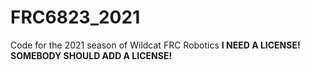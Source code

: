 # FRC6823_2021
Code for the 2021 season of Wildcat FRC Robotics
**I NEED A LICENSE! SOMEBODY SHOULD ADD A LICENSE!**
